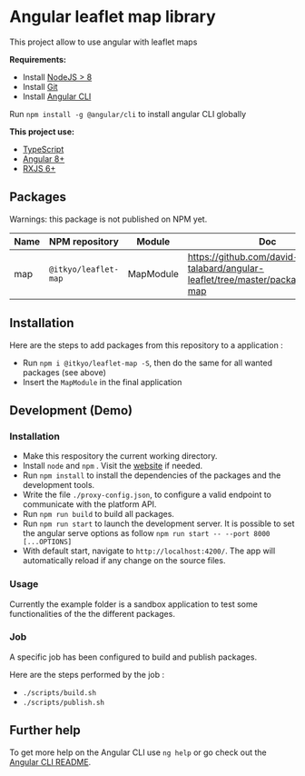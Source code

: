 # Angular leaflet map library

This project allow to use angular with leaflet maps 

**Requirements:**

- Install [NodeJS > 8](https://nodejs.org/en/download/ "NodeJS") 
- Install [Git](https://git-scm.com/downloads "Git") 
- Install [Angular CLI](https://github.com/angular/angular-cli "Angular CLI") 

Run `npm install -g @angular/cli` to install angular CLI globally

**This project use:**

- [TypeScript](https://www.typescriptlang.org/ "TypeScript")
- [Angular 8+](https://angular.io/ "Angular 8+")
- [RXJS 6+](https://rxjs-dev.firebaseapp.com/ "RXJS 6+")

## Packages

Warnings: this package is not published on NPM yet.

| Name              | NPM repository         |  Module       |   Doc
| ----------------- | ---------------------- | ------------  | ----------
| map               | `@itkyo/leaflet-map`   | MapModule     | https://github.com/david-talabard/angular-leaflet/tree/master/packages/leaflet-map

## Installation

Here are the steps to add packages from this repository to a application :

- Run `npm i @itkyo/leaflet-map -S`, then do the same for all wanted packages (see above)
- Insert the `MapModule` in the final application

## Development (Demo)

### Installation

- Make this respository the current working directory.
- Install `node` and `npm` . Visit the [website](https://nodejs.org/en/download/) if needed.
- Run `npm install` to install the dependencies of the packages and the development tools.
- Write the file `./proxy-config.json`, to configure a valid endpoint to communicate with the platform API.
- Run `npm run build` to build all packages.
- Run `npm run start` to launch the development server. It is possible to set the angular serve options as follow `npm run start -- --port 8000 [...OPTIONS]`
- With default start, navigate to `http://localhost:4200/`. The app will automatically reload if any change on the source files.

### Usage

Currently the example folder is a sandbox application to test some functionalities of the the different packages.  

### Job

A specific job has been configured to build and publish packages.

Here are the steps performed by the job :

- `./scripts/build.sh`
- `./scripts/publish.sh`

## Further help

To get more help on the Angular CLI use `ng help` or go check out the [Angular CLI README](https://github.com/angular/angular-cli/blob/master/README.md).

